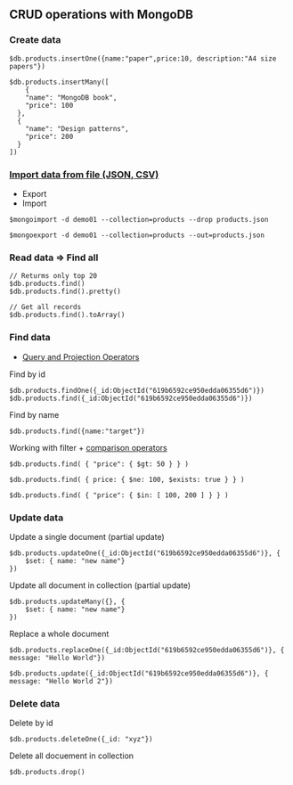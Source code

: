 ## CRUD operations with MongoDB


### Create data
```
$db.products.insertOne({name:"paper",price:10, description:"A4 size papers"})

$db.products.insertMany([
    {
    "name": "MongoDB book",
    "price": 100
  },
  {
    "name": "Design patterns",
    "price": 200
  }
])
```

### [Import data from file (JSON, CSV)](https://docs.mongodb.com/compass/current/import-export/)
* Export
* Import

```
$mongoimport -d demo01 --collection=products --drop products.json

$mongoexport -d demo01 --collection=products --out=products.json
```

### Read data => Find all
```
// Returms only top 20
$db.products.find()
$db.products.find().pretty()

// Get all records
$db.products.find().toArray()
```

### Find data
* [Query and Projection Operators](https://docs.mongodb.com/manual/reference/operator/query/)

Find by id
```
$db.products.findOne({_id:ObjectId("619b6592ce950edda06355d6")})
$db.products.find({_id:ObjectId("619b6592ce950edda06355d6")})
```

Find by name
```
$db.products.find({name:"target"})
```

Working with filter + [comparison operators](https://docs.mongodb.com/manual/reference/operator/query-comparison/#std-label-query-selectors-comparison)
```
$db.products.find( { "price": { $gt: 50 } } )

$db.products.find( { price: { $ne: 100, $exists: true } } )

$db.products.find( { "price": { $in: [ 100, 200 ] } } )
```

### Update data

Update a single document (partial update)
```
$db.products.updateOne({_id:ObjectId("619b6592ce950edda06355d6")}, {
    $set: { name: "new name"}
})
```

Update all document in collection (partial update)
```
$db.products.updateMany({}, {
    $set: { name: "new name"}
})
```

Replace a whole document
```
$db.products.replaceOne({_id:ObjectId("619b6592ce950edda06355d6")}, { message: "Hello World"})

$db.products.update({_id:ObjectId("619b6592ce950edda06355d6")}, { message: "Hello World 2"})
```

### Delete data
Delete by id
```
$db.products.deleteOne({_id: "xyz"})
```

Delete all docuement in collection
```
$db.products.drop()
```
